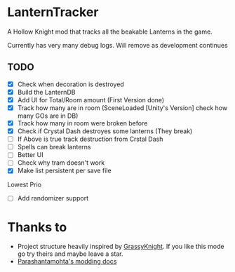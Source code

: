 ﻿# LanternTracker

A Hollow Knight mod that tracks all the beakable Lanterns in the game.

Currently has very many debug logs. Will remove as development continues

## TODO

- [X] Check when decoration is destroyed
- [X] Build the LanternDB
- [X] Add UI for Total/Room amount (First Version done)
- [X] Track how many are in room (SceneLoaded [Unity's Version] check how many GOs are in DB)
- [X] Track how many in room were broken before
- [X] Check if Crystal Dash destroyes some lanterns (They break)
- [ ] If Above is true track destruction from Crstal Dash
- [ ] Spells can break lanterns
- [ ] Better UI
- [ ] Check why tram doesn't work
- [X] Make list persistent per save file

Lowest Prio
- [ ] Add randomizer support

# Thanks to
* Project structure heavily inspired by [GrassyKnight](https://github.com/itsjohncs/GrassyKnight). If you like this mode go try theirs and maybe leave a star.
* [Parashantamohta's modding docs](https://prashantmohta.github.io/ModdingDocs)